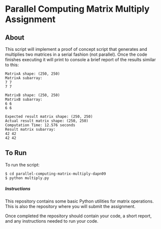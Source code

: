 # Parallel Computing Matrix Multiply Assignment

## About

This script will implement a proof of concept script that generates and multiplies two matrices in a serial fashion (not parallel).
Once the code finishes executing it will print to console a brief report of the results similar to this:

```
MatrixA shape: (250, 250)
MatrixA subarray:
7 7
7 7

MatrixB shape: (250, 250)
MatrixB subarray:
6 6
6 6

Expected result matrix shape: (250, 250)
Actual result matrix shape: (250, 250)
Computation Time: 12.576 seconds
Result matrix subarray:
42 42
42 42
```

## To Run

To run the script:

```
$ cd parallel-computing-matrix-multiply-dapn09
$ python multiply.py
```


##### Instructions

This repository contains some basic Python utilities for
matrix operations. This is also the repository where
you will submit the assignment.

Once completed the repository should contain your code,
a short report, and any instructions needed to run your
code.

